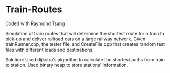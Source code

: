 # Train-Routes

Coded with Raymond Tsang

Simulation of train routes that will determine the shortest route for a train to pick-up and deliver railroad cars on a large railway network. Given trainRunner.cpp, the tester file, and CreateFile.cpp that creates random test files with different loads and destinations. 

Solution: Used dijkstra's algorithm to calculate the shortest paths from train to station. Used binary heap to store stations' information. 
